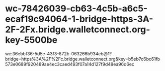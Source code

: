 # wc-78426039-cb63-4c5b-a6c5-ecaf19c94064-1-bridge-https-3A-2F-2Fx.bridge.walletconnect.org-key-5500be
wc:36ebbf36-5d5e-43f3-872b-063266b934eb@1?bridge=https%3A%2F%2Fc.bridge.walletconnect.org&amp;key=b5eb7c6bc61fb573e0689f920489ae4ec3caed493f07a14d127f9d48ea96d6ec
